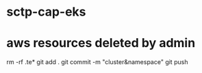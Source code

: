 # sctp-cap-eks

# aws resources deleted by admin
rm -rf .te*
git add .
git commit -m "cluster&namespace"
git push